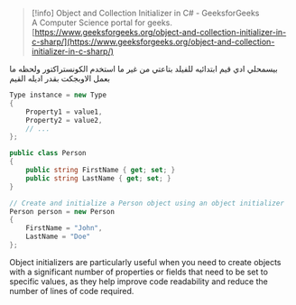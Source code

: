 > [!info] Object and Collection Initializer in C# - GeeksforGeeks  
> A Computer Science portal for geeks.  
> [https://www.geeksforgeeks.org/object-and-collection-initializer-in-c-sharp/](https://www.geeksforgeeks.org/object-and-collection-initializer-in-c-sharp/)  

بيسمحلي ادي قيم ابتدائيه للفيلد بتاعتي من غير ما استخدم الكونستراكتور ولحظه ما بعمل الاوبجكت بقدر اديله القيم

  

```C#
Type instance = new Type
{
    Property1 = value1,
    Property2 = value2,
    // ...
};
```

```C#
public class Person
{
    public string FirstName { get; set; }
    public string LastName { get; set; }
}

// Create and initialize a Person object using an object initializer
Person person = new Person
{
    FirstName = "John",
    LastName = "Doe"
};
```

Object initializers are particularly useful when you need to create objects with a significant number of properties or fields that need to be set to specific values, as they help improve code readability and reduce the number of lines of code required.